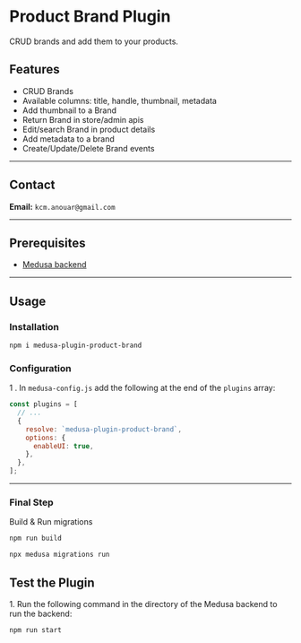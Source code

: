 # Product Brand Plugin

CRUD brands and add them to your products.

## Features

- CRUD Brands
- Available columns: title, handle, thumbnail, metadata
- Add thumbnail to a Brand
- Return Brand in store/admin apis
- Edit/search Brand in product details
- Add metadata to a brand
- Create/Update/Delete Brand events

---

## Contact

**Email:** `kcm.anouar@gmail.com`

---

## Prerequisites

- [Medusa backend](https://docs.medusajs.com/development/backend/install)

---

## Usage

### Installation

```bash
npm i medusa-plugin-product-brand
```

### Configuration

1 \. In `medusa-config.js` add the following at the end of the `plugins` array:

```js
const plugins = [
  // ...
  {
    resolve: `medusa-plugin-product-brand`,
    options: {
      enableUI: true,
    },
  },
];
```

---

### Final Step

Build & Run migrations

```bash
npm run build
```

```bash
npx medusa migrations run
```

## Test the Plugin

1\. Run the following command in the directory of the Medusa backend to run the backend:

```bash
npm run start
```
